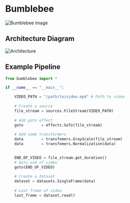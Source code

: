 # Bumblebee

![Bumblebee image](./docs/bumblebee.png)


## Architecture Diagram

![Architecture](docs/bumblebee_arch_diagram.png)


## Example Pipeline

```python
from bumblebee import *

if __name__ == "__main__":

    VIDEO_PATH = "/path/to/video.mp4" # Path to video
    
    # Create a source
    file_stream = sources.FileStream(VIDEO_PATH)
    
    # Add goto effect
    goto        = effects.GoTo(file_stream)
    
    # Add some transformers
    data        = transfomers.GrayScale(file_stream)
    data        = transfomers.Normalization(data)

    
    END_OF_VIDEO = file_stream.get_duration()
    # Goto end of video
    goto(END_OF_VIDEO) 
    
    # Create a dataset
    dataset = datasets.SingleFrame(data)
    
    # Last frame of video
    last_frame = dataset.read()

```